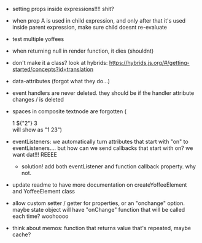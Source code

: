 * setting props inside expressions!!!! shit?
* when prop A is used in child expression, and only after that
it's used inside parent expression, make sure child doesnt re-evaluate
* test multiple yoffees
* when returning null in render function, it dies (shouldnt)
* don't make it a class? look at hybrids: https://hybrids.js.org/#/getting-started/concepts?id=translation
* data-attributes (forgot what they do...)
* event handlers are never deleted. they should be if the handler attribute changes / is deleted
* spaces in composite textnode are forgotten (<div>1 ${"2"} 3</div> will show as "1 23")
* eventListeners: we automatically turn attributes that start with "on" to eventListeners.... but how can we send callbacks that start with on? we want dat!!! REEEE
    -  solution! add both eventListener and function callback property. why not.
* update readme to have more documentation on createYoffeeElement and YoffeeElement class

* allow custom setter / getter for properties, or an "onchange" option. maybe state object will have "onChange" function that will be called each time? woohoooo
* think about memos: function that returns value that's repeated, maybe cache?
